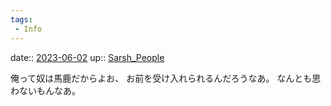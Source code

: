 ```yaml
---
tags:
 - Info
---
```


date:: [2023-06-02](/Daily_Note/2023-06-02.md)
up:: [Sarsh_People](../Bar/Novel/Nacaria/Sarsh_People.md)

俺って奴は馬鹿だからよお、
お前を受け入れられるんだろうなあ。
なんとも思わないもんなあ。